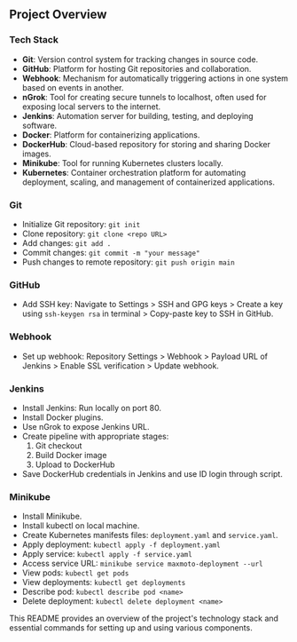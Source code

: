 ## Project Overview

### Tech Stack
- **Git**: Version control system for tracking changes in source code.
- **GitHub**: Platform for hosting Git repositories and collaboration.
- **Webhook**: Mechanism for automatically triggering actions in one system based on events in another.
- **nGrok**: Tool for creating secure tunnels to localhost, often used for exposing local servers to the internet.
- **Jenkins**: Automation server for building, testing, and deploying software.
- **Docker**: Platform for containerizing applications.
- **DockerHub**: Cloud-based repository for storing and sharing Docker images.
- **Minikube**: Tool for running Kubernetes clusters locally.
- **Kubernetes**: Container orchestration platform for automating deployment, scaling, and management of containerized applications.

### Git
- Initialize Git repository: `git init`
- Clone repository: `git clone <repo URL>`
- Add changes: `git add .`
- Commit changes: `git commit -m "your message"`
- Push changes to remote repository: `git push origin main`

### GitHub
- Add SSH key: Navigate to Settings > SSH and GPG keys > Create a key using `ssh-keygen rsa` in terminal > Copy-paste key to SSH in GitHub.

### Webhook
- Set up webhook: Repository Settings > Webhook > Payload URL of Jenkins > Enable SSL verification > Update webhook.

### Jenkins
- Install Jenkins: Run locally on port 80.
- Install Docker plugins.
- Use nGrok to expose Jenkins URL.
- Create pipeline with appropriate stages:
  1. Git checkout
  2. Build Docker image
  3. Upload to DockerHub
- Save DockerHub credentials in Jenkins and use ID login through script.

### Minikube
- Install Minikube.
- Install kubectl on local machine.
- Create Kubernetes manifests files: `deployment.yaml` and `service.yaml`.
- Apply deployment: `kubectl apply -f deployment.yaml`
- Apply service: `kubectl apply -f service.yaml`
- Access service URL: `minikube service maxmoto-deployment --url`
- View pods: `kubectl get pods`
- View deployments: `kubectl get deployments`
- Describe pod: `kubectl describe pod <name>`
- Delete deployment: `kubectl delete deployment <name>`

This README provides an overview of the project's technology stack and essential commands for setting up and using various components.

